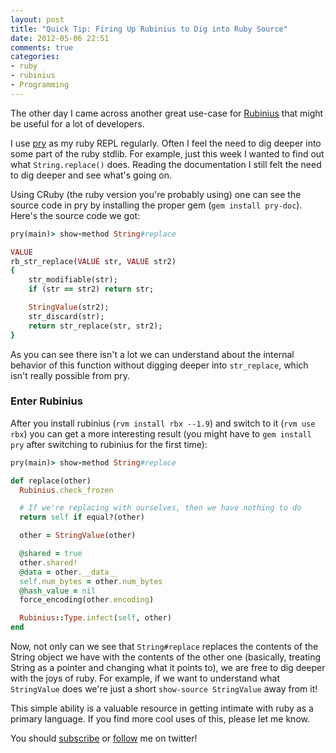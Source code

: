 ```yaml
---
layout: post
title: "Quick Tip: Firing Up Rubinius to Dig into Ruby Source"
date: 2012-05-06 22:51
comments: true
categories: 
- ruby
- rubinius
- Programming
---
```


The other day I came across another great use-case for [Rubinius](http://rubini.us) that might be useful for a lot of developers.

I use [pry](http://github.com/pry/pry) as my ruby REPL regularly. Often I feel the need to dig deeper into some part of the ruby stdlib. For example, just this week I wanted to find out what `String.replace()` does. Reading the documentation I still felt the need to dig deeper and see what's going on.

Using CRuby (the ruby version you're probably using) one can see the source code in pry by installing the proper gem (`gem install pry-doc`). Here's the source code we got:

``` ruby
pry(main)> show-method String#replace

VALUE
rb_str_replace(VALUE str, VALUE str2)
{
    str_modifiable(str);
    if (str == str2) return str;

    StringValue(str2);
    str_discard(str);
    return str_replace(str, str2);
}
```

As you can see there isn't a lot we can understand about the internal behavior of this function without digging deeper into `str_replace`, which isn't really possible from pry.

### Enter Rubinius

After you install rubinius (`rvm install rbx --1.9`) and switch to it (`rvm use rbx`) you can get a more interesting result (you might have to `gem install pry` after switching to rubinius for the first time):

``` ruby
pry(main)> show-method String#replace

def replace(other)
  Rubinius.check_frozen

  # If we're replacing with ourselves, then we have nothing to do
  return self if equal?(other)

  other = StringValue(other)

  @shared = true
  other.shared!
  @data = other.__data__
  self.num_bytes = other.num_bytes
  @hash_value = nil
  force_encoding(other.encoding)

  Rubinius::Type.infect(self, other)
end
```

Now, not only can we see that `String#replace` replaces the contents of the String object we have with the contents of the other one (basically, treating String as a pointer and changing what it points to), we are free to dig deeper with the joys of ruby. For example, if we want to understand what `StringValue` does we're just a short `show-source StringValue` away from it!

This simple ability is a valuable resource in getting intimate with ruby as a primary language. If you find more cool uses of this, please let me know.

You should [subscribe](http://feeds.feedburner.com/TheCodeDump) or [follow](http://twitter.com/avivby) me on twitter!
